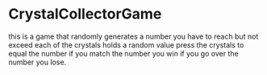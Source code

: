 # CrystalCollectorGame

this is a game that randomly generates a number you have to reach but not exceed 
each of the crystals holds a random value 
press the crystals to equal the number if you match the number you win if you go over the number you lose.
